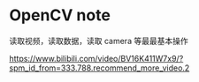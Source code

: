 # OpenCV note

读取视频，读取数据，读取 camera 等最最基本操作

https://www.bilibili.com/video/BV16K411W7x9/?spm_id_from=333.788.recommend_more_video.2
